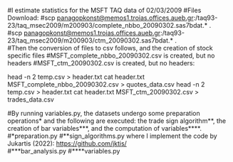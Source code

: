 #I estimate statistics for the MSFT TAQ data of 02/03/2009
#Files Download: 
#scp panagopkonst@memos1.troias.offices.aueb.gr:/taq93-23/taq_msec2009/m200903/complete_nbbo_20090302.sas7bdat.* .   
#scp panagopkonst@memos1.troias.offices.aueb.gr:/taq93-23/taq_msec2009/m200903/ctm_20090302.sas7bdat.* .      
#Then the conversion of files to csv follows, and the creation of stock specific files
#MSFT_complete_nbbo_20090302.csv is created, but no headers
#MSFT_ctm_20090302.csv is created, but no headers:

head -n 2 temp.csv > header.txt
cat header.txt MSFT_complete_nbbo_20090302.csv > quotes_data.csv
head -n 2 temp.csv > header.txt
cat header.txt MSFT_ctm_20090302.csv > trades_data.csv

#By running variables.py, the datasets undergo some preparation operations* and the following are executed: the trade sign algorithm**, the creation of bar variables***, and the computation of variables****.
#*preparation.py
#**sign_algorithms.py where I implement the code by Jukartis (2022): https://github.com/jktis/  
#***bar_analysis.py
#****variables.py
